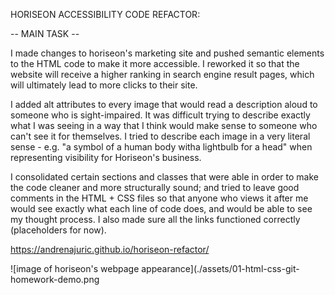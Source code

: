 HORISEON ACCESSIBILITY CODE REFACTOR:

-- MAIN TASK --

I made changes to horiseon's marketing site and pushed semantic elements to the HTML code to make it more accessible. I reworked it so that the website will receive a higher ranking in search engine result pages, which will ultimately lead to more clicks to their site.
 
I added alt attributes to every image that would read a description aloud to someone who is sight-impaired. It was difficult trying to describe exactly what I was seeing in a way that I think would make sense to someone who can't see it for themselves. I tried to describe each image in a very literal sense - e.g. "a symbol of a human body witha lightbulb for a head" when representing visibility for Horiseon's business.

I consolidated certain sections and classes that were able in order to make the code cleaner and more structurally sound; and tried to leave good comments in the HTML + CSS files so that anyone who views it after me would see exactly what each line of code does, and would be able to see my thought process. I also made sure all the links functioned correctly (placeholders for now).

https://andrenajuric.github.io/horiseon-refactor/

![image of horiseon's webpage appearance](./assets/01-html-css-git-homework-demo.png